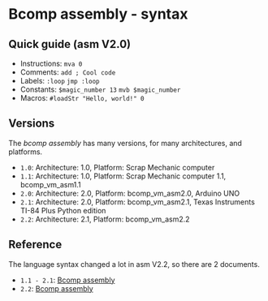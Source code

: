 # Bcomp assembly - syntax

## Quick guide (asm V2.0)
- Instructions: `mva 0`
- Comments: `add ; Cool code`
- Labels: `:loop` `jmp :loop`
- Constants: `$magic_number 13` `mvb $magic_number`
- Macros: `#loadStr "Hello, world!" 0`

## Versions

The *bcomp assembly* has many versions, for many architectures, and platforms.

- `1.0`: Architecture: 1.0, Platform: Scrap Mechanic computer
- `1.1`: Architecture: 1.0, Platform: Scrap Mechanic computer 1.1, bcomp_vm_asm1.1
- `2.0`: Architecture: 2.0, Platform: bcomp_vm_asm2.0, Arduino UNO
- `2.1`: Architecture: 2.0, Platform: bcomp_vm_asm2.1, Texas Instruments TI-84 Plus Python edition
- `2.2`: Architecture: 2.1, Platform: bcomp_vm_asm2.2


## Reference

The language syntax changed a lot in asm V2.2, so there are 2 documents.

- `1.1 - 2.1`: [Bcomp assembly](bcomp_assembly_2.0.md)
- `2.2`: [Bcomp assembly](bcomp_assembly_2.2.md)